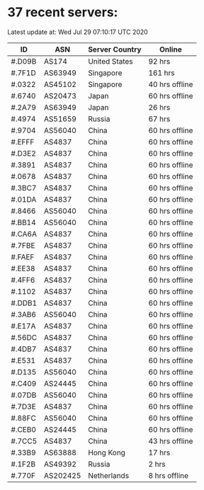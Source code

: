 # 37 recent servers:

Latest update at: Wed Jul 29 07:10:17 UTC 2020

| ID | ASN | Server Country | Online |
| -- | --- | -------------- | ------ |
| #.D09B | AS174 | United States | 92 hrs |
| #.7F1D | AS63949 | Singapore | 161 hrs |
| #.0322 | AS45102 | Singapore | 40 hrs offline |
| #.6740 | AS20473 | Japan | 60 hrs offline |
| #.2A79 | AS63949 | Japan | 26 hrs |
| #.4974 | AS51659 | Russia | 67 hrs |
| #.9704 | AS56040 | China | 60 hrs offline |
| #.EFFF | AS4837 | China | 60 hrs offline |
| #.D3E2 | AS4837 | China | 60 hrs offline |
| #.3891 | AS4837 | China | 60 hrs offline |
| #.0678 | AS4837 | China | 60 hrs offline |
| #.3BC7 | AS4837 | China | 60 hrs offline |
| #.01DA | AS4837 | China | 60 hrs offline |
| #.8466 | AS56040 | China | 60 hrs offline |
| #.BB14 | AS56040 | China | 60 hrs offline |
| #.CA6A | AS4837 | China | 60 hrs offline |
| #.7FBE | AS4837 | China | 60 hrs offline |
| #.FAEF | AS4837 | China | 60 hrs offline |
| #.EE38 | AS4837 | China | 60 hrs offline |
| #.4FF6 | AS4837 | China | 60 hrs offline |
| #.1102 | AS4837 | China | 60 hrs offline |
| #.DDB1 | AS4837 | China | 60 hrs offline |
| #.3AB6 | AS56040 | China | 60 hrs offline |
| #.E17A | AS4837 | China | 60 hrs offline |
| #.56DC | AS4837 | China | 60 hrs offline |
| #.4DB7 | AS4837 | China | 60 hrs offline |
| #.E531 | AS4837 | China | 60 hrs offline |
| #.D135 | AS56040 | China | 60 hrs offline |
| #.C409 | AS24445 | China | 60 hrs offline |
| #.07DB | AS56040 | China | 60 hrs offline |
| #.7D3E | AS4837 | China | 60 hrs offline |
| #.88FC | AS56040 | China | 60 hrs offline |
| #.CEB0 | AS24445 | China | 60 hrs offline |
| #.7CC5 | AS4837 | China | 43 hrs offline |
| #.33B9 | AS63888 | Hong Kong | 17 hrs |
| #.1F2B | AS49392 | Russia | 2 hrs |
| #.770F | AS202425 | Netherlands | 8 hrs offline |

